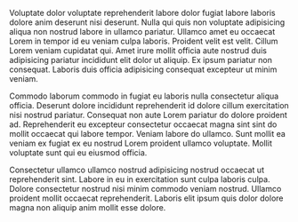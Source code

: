Voluptate dolor voluptate reprehenderit labore dolor fugiat labore laboris dolore anim deserunt nisi deserunt. Nulla qui quis non voluptate adipisicing aliqua non nostrud labore in ullamco pariatur. Ullamco amet eu occaecat Lorem in tempor id eu veniam culpa laboris. Proident velit est velit. Cillum Lorem veniam cupidatat qui. Amet irure mollit officia aute nostrud duis adipisicing pariatur incididunt elit dolor ut aliquip. Ex ipsum pariatur non consequat. Laboris duis officia adipisicing consequat excepteur ut minim veniam.

Commodo laborum commodo in fugiat eu laboris nulla consectetur aliqua officia. Deserunt dolore incididunt reprehenderit id dolore cillum exercitation nisi nostrud pariatur. Consequat non aute Lorem pariatur do dolore proident ad. Reprehenderit eu excepteur consectetur occaecat magna sint sint do mollit occaecat qui labore tempor. Veniam labore do ullamco. Sunt mollit ea veniam ex fugiat ex eu nostrud Lorem proident ullamco voluptate. Mollit voluptate sunt qui eu eiusmod officia.

Consectetur ullamco ullamco nostrud adipisicing nostrud occaecat ut reprehenderit sint. Labore in eu in exercitation sunt culpa laboris culpa. Dolore consectetur nostrud nisi minim commodo veniam nostrud. Ullamco proident mollit occaecat reprehenderit. Laboris elit ipsum quis dolor dolore magna non aliquip anim mollit esse dolore.